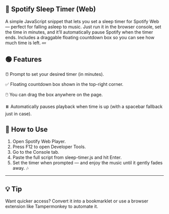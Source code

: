 ## 🎵 Spotify Sleep Timer (Web)
A simple JavaScript snippet that lets you set a sleep timer for Spotify Web — perfect for falling asleep to music.
Just run it in the browser console, set the time in minutes, and it’ll automatically pause Spotify when the timer ends.
Includes a draggable floating countdown box so you can see how much time is left. 💤

## 🟢 Features
⏰ Prompt to set your desired timer (in minutes).

✅ Floating countdown box shown in the top-right corner.

🖱️ You can drag the box anywhere on the page.

⏸️ Automatically pauses playback when time is up (with a spacebar fallback just in case).

## 🚀 How to Use
1. Open Spotify Web Player.
2. Press F12 to open Developer Tools.
3. Go to the Console tab.
4. Paste the full script from sleep-timer.js and hit Enter.
4. Set the timer when prompted — and enjoy the music until it gently fades away. 🎶
---
## 💡 Tip
Want quicker access? Convert it into a bookmarklet or use a browser extension like Tampermonkey to automate it.
